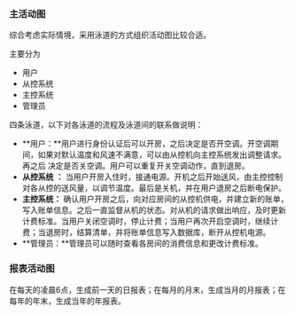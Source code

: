 ### 主活动图

综合考虑实际情境，采用泳道的方式组织活动图比较合适。

主要分为

- 用户
- 从控系统 
- 主控系统 
- 管理员

四条泳道，以下对各泳道的流程及泳道间的联系做说明：

- **用户：**用户进行身份认证后可以开房，之后决定是否开空调。开空调期间，如果对默认温度和风速不满意，可以由从控机向主控系统发出调整请求。再之后 决定是否关空调。用户可以重复开关空调动作，直到退房。
- **从控系统** **：** 当用户开房入住时，接通电源。开机之后开始送风，由主控控制对各从控的送风量，以调节温度。最后是关机，并在用户退房之后断电保护。
- **主控系统：** 确认用户开房之后，向对应房间的从控机供电，并建立新的账单，写入账单信息。之后一直监督从机的状态。对从机的请求做出响应，及时更新计费标准。当用户关闭空调时，停止计费；当用户再次开启空调时，继续计费；当退房时，结算清单，并将账单信息写入数据库，断开从控机电源。
- **管理员：**管理员可以随时查看各房间的消费信息和更改计费标准。

### 报表活动图

在每天的凌晨6点，生成前一天的日报表；在每月的月末，生成当月的月报表；在每年的年末，生成当年的年报表。